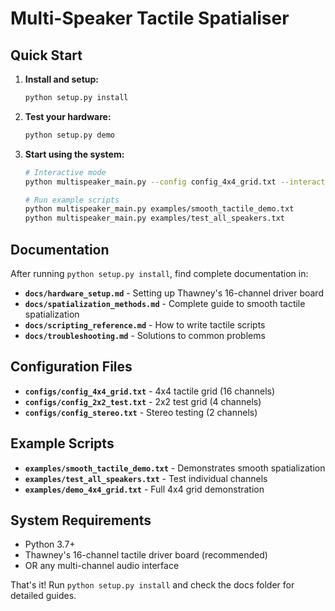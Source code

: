 # Multi-Speaker Tactile Spatialiser

## Quick Start

1. **Install and setup:**
   ```bash
   python setup.py install
   ```

2. **Test your hardware:**
   ```bash
   python setup.py demo
   ```

3. **Start using the system:**
   ```bash
   # Interactive mode
   python multispeaker_main.py --config config_4x4_grid.txt --interactive
   
   # Run example scripts
   python multispeaker_main.py examples/smooth_tactile_demo.txt
   python multispeaker_main.py examples/test_all_speakers.txt
   ```

## Documentation

After running `python setup.py install`, find complete documentation in:

- **`docs/hardware_setup.md`** - Setting up Thawney's 16-channel driver board
- **`docs/spatialization_methods.md`** - Complete guide to smooth tactile spatialization
- **`docs/scripting_reference.md`** - How to write tactile scripts
- **`docs/troubleshooting.md`** - Solutions to common problems

## Configuration Files

- **`configs/config_4x4_grid.txt`** - 4x4 tactile grid (16 channels)
- **`configs/config_2x2_test.txt`** - 2x2 test grid (4 channels) 
- **`configs/config_stereo.txt`** - Stereo testing (2 channels)

## Example Scripts

- **`examples/smooth_tactile_demo.txt`** - Demonstrates smooth spatialization
- **`examples/test_all_speakers.txt`** - Test individual channels
- **`examples/demo_4x4_grid.txt`** - Full 4x4 grid demonstration

## System Requirements

- Python 3.7+
- Thawney's 16-channel tactile driver board (recommended)
- OR any multi-channel audio interface

That's it! Run `python setup.py install` and check the docs folder for detailed guides.